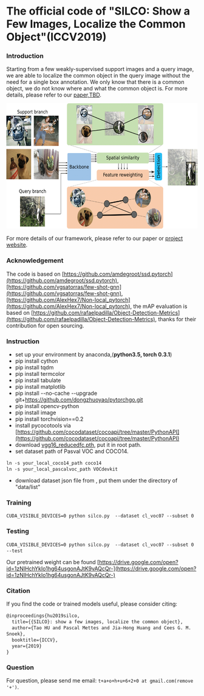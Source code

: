 # The official code of "SILCO: Show a Few Images, Localize the Common Object"(ICCV2019)

### Introduction
Starting from a few weakly-supervised support images and a query image, we are able to localize the common object in the query image without the need for a single box annotation. We only know that there is a common object, we do not know where and what the common object is. For more details, please refer to our
[paper,TBD]().

<p align="center">
<img src="cl.png" height="330px" />
 </p>
 
 
 For more details of our framework, please refer to our paper or [project website](http://taohu.me/SILCO/).

 
### Acknowledgement

The code is based on [https://github.com/amdegroot/ssd.pytorch](https://github.com/amdegroot/ssd.pytorch),[https://github.com/vgsatorras/few-shot-gnn](https://github.com/vgsatorras/few-shot-gnn),[https://github.com/AlexHex7/Non-local_pytorch](https://github.com/AlexHex7/Non-local_pytorch), the mAP evaluation is based on [https://github.com/rafaelpadilla/Object-Detection-Metrics](https://github.com/rafaelpadilla/Object-Detection-Metrics), thanks for their contribution for open sourcing.


 
### Instruction

- set up your environment by anaconda,(**python3.5,  torch  0.3.1**)
- pip install cython
- pip install tqdm
- pip install termcolor
- pip install tabulate
- pip install matplotlib
- pip install --no-cache --upgrade git+https://github.com/dongzhuoyao/pytorchgo.git
- pip install opencv-python
- pip install image
- pip install torchvision==0.2
- install pycocotools via [https://github.com/cocodataset/cocoapi/tree/master/PythonAPI](https://github.com/cocodataset/cocoapi/tree/master/PythonAPI)
- download [vgg16_reducedfc.pth](https://s3.amazonaws.com/amdegroot-models/vgg16_reducedfc.pth), put it in root path.
- set dataset path of Pasval VOC and COCO14.
```shell script
ln -s your_local_coco14_path coco14
ln -s your_local_pascalvoc_path VOCdevkit
```
- download dataset json file from [](), put them under the directory of "data/list"


### Training


```
CUDA_VISIBLE_DEVICES=0 python silco.py  --dataset cl_voc07 --subset 0
```

### Testing

```
CUDA_VISIBLE_DEVICES=0 python silco.py  --dataset cl_voc07 --subset 0 --test
```


Our pretrained weight can be found [https://drive.google.com/open?id=1zNIHchYkIo1hg64usgonAJtK9vAQcQr-](https://drive.google.com/open?id=1zNIHchYkIo1hg64usgonAJtK9vAQcQr-)



### Citation

If you find the code or trained models useful, please consider citing:


```
@inproceedings{hu2019silco,
  title={{SILCO}: show a few images, localize the common object},
  author={Tao HU and Pascal Mettes and Jia-Hong Huang and Cees G. M. Snoek},
  booktitle={ICCV},
  year={2019}
}
```

### Question
For question, please send me email: `t+a+o+h+u+6+2+0 at gmail.com(remove '+')`.







